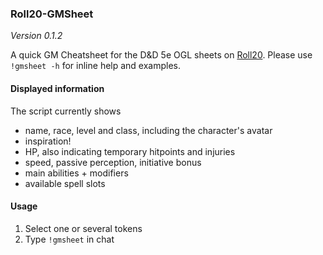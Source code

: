 ### Roll20-GMSheet
*Version 0.1.2*

A quick GM Cheatsheet for the D&D 5e OGL sheets on [Roll20](http://roll20.net).
Please use `!gmsheet -h` for inline help and examples.

#### Displayed information

The script currently shows

- name, race, level and class, including the character's avatar
- inspiration!
- HP, also indicating temporary hitpoints and injuries
- speed, passive perception, initiative bonus
- main abilities + modifiers
- available spell slots

#### Usage

1. Select one or several tokens
2. Type `!gmsheet` in chat